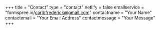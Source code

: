 +++
title = "Contact"
type = "contact"
netlify = false
emailservice = "formspree.io/carlbfrederick@gmail.com"
contactname = "Your Name"
contactemail = "Your Email Address"
contactmessage = "Your Message"
+++
